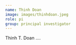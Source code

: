 ```yaml
---
name: Thinh Doan
image: images/thinhdoan.jpeg
role: pi
group: principal investigator
---
```


Thinh T. Doan ....
